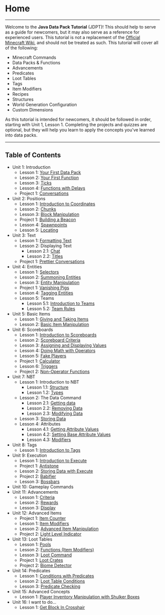 # Home
<hr>

Welcome to the **Java Data Pack Tutorial** (JDPT)! This should help to serve as a guide for newcomers, but it may also serve as a reference for experienced users. This tutorial is not a replacement of the [Official Minecraft Wiki](https://minecraft.gamepedia.com/Minecraft_Wiki), and should not be treated as such. 
This tutorial will cover all of the following:
- Minecraft Commands
- Data Packs & Functions
- Advancements
- Predicates
- Loot Tables
- Tags
- Item Modifiers
- Recipes
- Structures
- World Generation Configuration
- Custom Dimensions

As this tutorial is intended for newcomers, it should be followed in order, starting with Unit 1, Lesson 1. Completing the projects and quizzes are optional, but they will help you learn to apply the concepts you've learned into data packs.
<hr>

## Table of Contents

- Unit 1: Introduction
    - Lesson 1: [Your First Data Pack](/Java-Data-Pack-Tutorial/pages/introduction/your_first_data_pack.html)
    - Lesson 2: [Your First Function](/Java-Data-Pack-Tutorial/pages/introduction/your_first_function.html)
    - Lesson 3: [Ticks](/Java-Data-Pack-Tutorial/pages/introduction/ticks.html)
    - Lesson 4: [Functions with Delays](/Java-Data-Pack-Tutorial/pages/introduction/functions_with_delays.html)
    - Project 1: [Conversations](/Java-Data-Pack-Tutorial/pages/introduction/conversations.html)
- Unit 2: Positions
    - Lesson 1: [Introduction to Coordinates](/Java-Data-Pack-Tutorial/pages/positions/introduction_to_coordinates.html)
    - Lesson 2: [Chunks](/Java-Data-Pack-Tutorial/pages/positions/chunks.html)
    - Lesson 3: [Block Manipulation](/Java-Data-Pack-Tutorial/pages/positions/block_manipulation.html)
    - Project 1: [Building a Beacon](/Java-Data-Pack-Tutorial/pages/positions/building_a_beacon.html)
    - Lesson 4: [Spawnpoints](/Java-Data-Pack-Tutorial/pages/positions/spawnpoints.html)
    - Lesson 5: [Locating](/Java-Data-Pack-Tutorial/pages/positions/locating.html)
- Unit 3: Text
    - Lesson 1: [Formatting Text](/Java-Data-Pack-Tutorial/pages/text/formatting_text.html)
    - Lesson 2: Displaying Text
        - Lesson 2.1: [Chat](/Java-Data-Pack-Tutorial/pages/text/displaying_text/chat.html)
        - Lesson 2.2: [Titles](/Java-Data-Pack-Tutorial/pages/text/displaying_text/titles.html)
    - Project 1: [Prettier Conversations](/Java-Data-Pack-Tutorial/pages/text/prettier_conversations.html)
- Unit 4: Entities
    - Lesson 1: [Selectors](/Java-Data-Pack-Tutorial/pages/entities/selectors.html)
    - Lesson 2: [Summoning Entities](/Java-Data-Pack-Tutorial/pages/entities/summoning_entities.html)
    - Lesson 3: [Entity Manipulation](/Java-Data-Pack-Tutorial/pages/entities/entity_manipulation.html)
    - Project 1: [Vanishing Pigs](/Java-Data-Pack-Tutorial/pages/entities/vanishing_pigs.html)
    - Lesson 4: [Tagging Entities](/Java-Data-Pack-Tutorial/pages/entities/tagging_entities.html)
    - Lesson 5: Teams
        - Lesson 5.1: [Introduction to Teams](/Java-Data-Pack-Tutorial/pages/entities/teams/introduction_to_teams.html)
        - Lesson 5.2: [Team Rules](/Java-Data-Pack-Tutorial/pages/entities/teams/team_rules.html)
- Unit 5: Basic Items
    - Lesson 1: [Giving and Taking Items](/Java-Data-Pack-Tutorial/pages/basic_items/giving_and_taking_items.html)
    - Lesson 2: [Basic Item Manipulation](/Java-Data-Pack-Tutorial/pages/basic_items/basic_item_manipulation.html)
- Unit 6: Scoreboards
    - Lesson 1: [Introduction to Scoreboards](/Java-Data-Pack-Tutorial/pages/scoreboards/introduction_to_scoreboards.html)
    - Lesson 2: [Scoreboard Criteria](/Java-Data-Pack-Tutorial/pages/scoreboards/scoreboard_criteria.html)
    - Lesson 3: [Assigning and Displaying Values](/Java-Data-Pack-Tutorial/pages/scoreboards/assigning_and_displaying_values.html)
    - Lesson 4: [Doing Math with Operators](/Java-Data-Pack-Tutorial/pages/scoreboards/doing_math_with_operators.html)
    - Lesson 5: [Fake Players](/Java-Data-Pack-Tutorial/pages/scoreboards/fake_players.html)
    - Project 1: [Calculator](/Java-Data-Pack-Tutorial/pages/scoreboards/calculator.html)
    - Lesson 6: [Triggers](/Java-Data-Pack-Tutorial/pages/scoreboards/triggers.html)
    - Project 2: [Non-Operator Functions](/Java-Data-Pack-Tutorial/pages/scoreboards/nonoperator_functions.html)
- Unit 7: NBT
    - Lesson 1: Introduction to NBT
        - Lesson 1.1: [Structure](/Java-Data-Pack-Tutorial/pages/nbt/introduction_to_nbt/structure.html)
        - Lesson 1.2: [Types](/Java-Data-Pack-Tutorial/pages/nbt/introduction_to_nbt/types.html)
    - Lesson 2: The Data Command
        - Lesson 2.1: [Getting data](/Java-Data-Pack-Tutorial/pages/nbt/the_data_command/getting_data.html)
        - Lesson 2.2: [Removing Data](/Java-Data-Pack-Tutorial/pages/nbt/the_data_command/removing_data.html)
        - Lesson 2.3: [Modifying Data](/Java-Data-Pack-Tutorial/pages/nbt/the_data_command/modifying_data.html)
    - Lesson 3: [Storing Data](/Java-Data-Pack-Tutorial/pages/nbt/storing_data.html)
    - Lesson 4: Attributes
        - Lesson 4.1: [Getting Attribute Values](/Java-Data-Pack-Tutorial/pages/nbt/attributes/getting_attribute_values.html)
        - Lesson 4.2: [Setting Base Attribute Values](/Java-Data-Pack-Tutorial/pages/nbt/attributes/setting_base_attribute_values.html)
        - Lesson 4.3: [Modifiers](/Java-Data-Pack-Tutorial/pages/nbt/attributes/modifiers.html)
- Unit 8: Tags
    - Lesson 1: [Introduction to Tags](/Java-Data-Pack-Tutorial/pages/tags/introduction_to_tags.html)
- Unit 9: Execution
    - Lesson 1: [Introduction to Execute](/Java-Data-Pack-Tutorial/pages/execution/introduction_to_execute.html)
    - Project 1: [Antistone](/Java-Data-Pack-Tutorial/pages/execution/antistone.html)
    - Lesson 2: [Storing Data with Execute](/Java-Data-Pack-Tutorial/pages/execution/storing_data_with_execute.html)
    - Project 2: [Babifier](/Java-Data-Pack-Tutorial/pages/execution/babifier.html)
    - Lesson 3: [Bossbars](/Java-Data-Pack-Tutorial/pages/execution/bossbars.html)
- Unit 10: Gameplay Commands
- Unit 11: Advancements
    - Lesson 1: [Criteria](/Java-Data-Pack-Tutorial/pages/advancements/criteria.html)
    - Lesson 2: [Rewards](/Java-Data-Pack-Tutorial/pages/advancements/rewards.html)
    - Lesson 3: [Display](/Java-Data-Pack-Tutorial/pages/advancements/display.html)
- Unit 12: Advanced Items
    - Project 1: [Item Counter](/Java-Data-Pack-Tutorial/pages/advanced_items/item_counter.html)
    - Lesson 1: [Item Modifiers](/Java-Data-Pack-Tutorial/pages/advanced_items/item_modifiers.html)
    - Lesson 2: [Advanced Item Manipulation](/Java-Data-Pack-Tutorial/pages/advanced_items/advanced_item_manipulation.html)
    - Project 2: [Light Level Indicator](/Java-Data-Pack-Tutorial/pages/advanced_items/light_level_indicator.html)
- Unit 13: Loot Tables
    - Lesson 1: [Pools](/Java-Data-Pack-Tutorial/pages/loot_tables/pools.html)
    - Lesson 2: [Functions (Item Modifiers)](/Java-Data-Pack-Tutorial/pages/loot_tables/functions_item_modifiers.html)
    - Lesson 3: [Loot Command](/Java-Data-Pack-Tutorial/pages/loot_tables/loot_command.html)
    - Project 1: [Loot Crates](/Java-Data-Pack-Tutorial/pages/loot_tables/loot_crates.html)
    - Project 2: [Biome Detector](/Java-Data-Pack-Tutorial/pages/loot_tables/biome_detector.html)
- Unit 14: Predicates
    - Lesson 1: [Conditions with Predicates](/Java-Data-Pack-Tutorial/pages/predicates/conditions_with_predicates.html)
    - Lesson 2: [Loot Table Conditions](/Java-Data-Pack-Tutorial/pages/predicates/loot_table_conditions.html)
    - Lesson 3: [Predicate Checking](/Java-Data-Pack-Tutorial/pages/predicates/predicate_checking.html)
- Unit 15: Advanced Concepts
    - Lesson 1: [Player Inventory Manipulation with Shulker Boxes](/Java-Data-Pack-Tutorial/pages/advanced_concepts/player_inventory_manipulation_with_shulker_boxes.html)
- Unit 16: I want to do...
    - Lesson 1: [Get Block In Crosshair](/Java-Data-Pack-Tutorial/pages/i_want_to_do/get_block_in_crosshair.html)